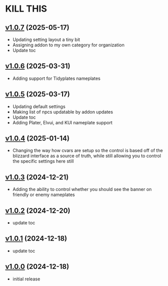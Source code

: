 # KILL THIS

## [v1.0.7](https://github.com/rbgdevx/kill-this/releases/tag/v1.0.7) (2025-05-17)

- Updating setting layout a tiny bit
- Assigning addon to my own category for organization
- Update toc

## [v1.0.6](https://github.com/rbgdevx/kill-this/releases/tag/v1.0.6) (2025-03-31)

- Adding support for Tidyplates nameplates

## [v1.0.5](https://github.com/rbgdevx/kill-this/releases/tag/v1.0.5) (2025-03-17)

- Updating default settings
- Making list of npcs updatable by addon updates
- Update toc
- Adding Plater, Elvui, and KUI nameplate support

## [v1.0.4](https://github.com/rbgdevx/kill-this/releases/tag/v1.0.4) (2025-01-14)

- Changing the way how cvars are setup so the control is based off of the blizzard interface as a source of truth, while still allowing you to control the specific settings here still

## [v1.0.3](https://github.com/rbgdevx/kill-this/releases/tag/v1.0.3) (2024-12-21)

- Adding the ability to control whether you should see the banner on friendly or enemy nameplates

## [v1.0.2](https://github.com/rbgdevx/kill-this/releases/tag/v1.0.2) (2024-12-20)

- update toc

## [v1.0.1](https://github.com/rbgdevx/kill-this/releases/tag/v1.0.1) (2024-12-18)

- update toc

## [v1.0.0](https://github.com/rbgdevx/kill-this/releases/tag/v1.0.0) (2024-12-18)

- initial release
